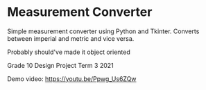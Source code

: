 # Measurement Converter
Simple measurement converter using Python and Tkinter. Converts between imperial and metric and vice versa. 

Probably should've made it object oriented 

Grade 10 Design Project Term 3 2021

Demo video: https://youtu.be/Ppwg_Us6ZQw
